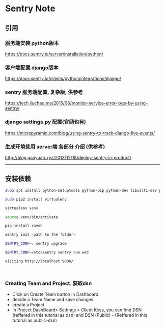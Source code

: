 Sentry Note
===========

引用
----

### 服务端安装 python版本

<https://docs.sentry.io/server/installation/python/>

### 客户端配置 django版本

<https://docs.sentry.io/clients/python/integrations/django/>

### sentry 服务端配置, 复杂版, 供参考

<https://tech.liuchao.me/2015/06/monitor-service-error-logs-by-using-sentry/>

### django settings.py 配置(官网也有)

<https://micropyramid.com/blog/using-sentry-to-track-django-live-events/>

### 生成环境使用 server端 各部分 介绍 (供参考)

<http://blog.gaoyuan.xyz/2013/12/18/deploy-sentry-in-product/>

---

安装依赖
-------
``` sh
sudo apt install python-setuptools python-pip python-dev libxslt1-dev gcc libffi-dev libjpeg-dev libxml2-dev libxslt-dev libyaml-dev libpq-dev

sudo pip2 install virtualenv

virtualenv venv

source venv/bin/activate

pip install raven

sentry init <path to the folder>

SENTRY_CONF=. sentry upgrade

SENTRY_CONF=/etc/sentry sentry run web

visiting http://localhost:9000/




```

### Creating Team and Project. 获取dsn

- Click on Create Team button in Dashboard.
- decide a Team Name and save changes
- create a Project.
- In Project DashBoard> Settings >  Client Keys, you can find DSN (reffered in this tutorial as dsn) and DSN (Public) - (Reffered in this tutorial as public-dsn)

